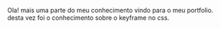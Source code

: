 Ola! mais uma parte do meu conhecimento vindo para o meu portfolio.
desta vez foi o conhecimento sobre o keyframe no css.
